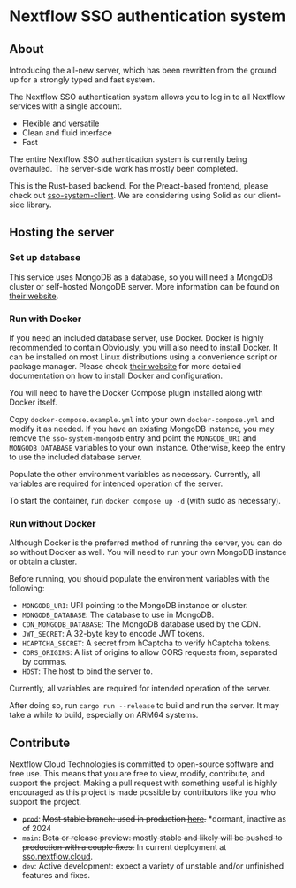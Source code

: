 # Nextflow SSO authentication system

## About
Introducing the all-new server, which has been rewritten from the ground up for a strongly typed and fast system.

The Nextflow SSO authentication system allows you to log in to all Nextflow services with a single account.
* Flexible and versatile
* Clean and fluid interface
* Fast

The entire Nextflow SSO authentication system is currently being overhauled. The server-side work has mostly been completed.

This is the Rust-based backend. For the Preact-based frontend, please check out [sso-system-client](https://github.com/Nextflow-Cloud/sso-system-client). We are considering using Solid as our client-side library.

## Hosting the server

### Set up database
This service uses MongoDB as a database, so you will need a MongoDB cluster or self-hosted MongoDB server. More information can be found on [their website](https://mongodb.com/).

### Run with Docker
If you need an included database server, use Docker. Docker is highly recommended to contain Obviously, you will also need to install Docker. It can be installed on most Linux distributions using a convenience script or package manager. Please check [their website](https://docs.docker.com/engine/install/) for more detailed documentation on how to install Docker and configuration.

You will need to have the Docker Compose plugin installed along with Docker itself.

Copy `docker-compose.example.yml` into your own `docker-compose.yml` and modify it as needed. If you have an existing MongoDB instance, you may remove the `sso-system-mongodb` entry and point the `MONGODB_URI` and `MONGODB_DATABASE` variables to your own instance. Otherwise, keep the entry to use the included database server.

Populate the other environment variables as necessary. Currently, all variables are required for intended operation of the server.

To start the container, run `docker compose up -d` (with sudo as necessary).

### Run without Docker 
Although Docker is the preferred method of running the server, you can do so without Docker as well. You will need to run your own MongoDB instance or obtain a cluster. 

Before running, you should populate the environment variables with the following:
* `MONGODB_URI`: URI pointing to the MongoDB instance or cluster.
* `MONGODB_DATABASE`: The database to use in MongoDB.
* `CDN_MONGODB_DATABASE`: The MongoDB database used by the CDN.
* `JWT_SECRET`: A 32-byte key to encode JWT tokens.
* `HCAPTCHA_SECRET`: A secret from hCaptcha to verify hCaptcha tokens.
* `CORS_ORIGINS`: A list of origins to allow CORS requests from, separated by commas.
* `HOST`: The host to bind the server to.

Currently, all variables are required for intended operation of the server.

After doing so, run `cargo run --release` to build and run the server. It may take a while to build, especially on ARM64 systems.

## Contribute
Nextflow Cloud Technologies is committed to open-source software and free use. This means that you are free to view, modify, contribute, and support the project. Making a pull request with something useful is highly encouraged as this project is made possible by contributors like you who support the project.

* ~~`prod`~~: ~~Most stable branch: used in production [here](https://sso.nextflow.cloud).~~ *dormant, inactive as of 2024
* `main`: ~~Beta or release preview: mostly stable and likely will be pushed to production with a couple fixes.~~ In current deployment at [sso.nextflow.cloud](https://sso.nextflow.cloud).
* `dev`: Active development: expect a variety of unstable and/or unfinished features and fixes.
